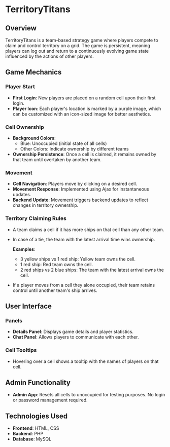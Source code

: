 # TerritoryTitans

## Overview
TerritoryTitans is a team-based strategy game where players compete to claim and control territory on a grid. The game is persistent, meaning players can log out and return to a continuously evolving game state influenced by the actions of other players.

## Game Mechanics

### Player Start
- **First Login**: New players are placed on a random cell upon their first login.
- **Player Icon**: Each player's location is marked by a purple image, which can be customized with an icon-sized image for better aesthetics.

### Cell Ownership
- **Background Colors**:
  - Blue: Unoccupied (initial state of all cells)
  - Other Colors: Indicate ownership by different teams
- **Ownership Persistence**: Once a cell is claimed, it remains owned by that team until overtaken by another team.

### Movement
- **Cell Navigation**: Players move by clicking on a desired cell.
- **Movement Response**: Implemented using Ajax for instantaneous updates.
- **Backend Update**: Movement triggers backend updates to reflect changes in territory ownership.

### Territory Claiming Rules
- A team claims a cell if it has more ships on that cell than any other team.
- In case of a tie, the team with the latest arrival time wins ownership.
  
  **Examples**:
  - 3 yellow ships vs 1 red ship: Yellow team owns the cell.
  - 1 red ship: Red team owns the cell.
  - 2 red ships vs 2 blue ships: The team with the latest arrival owns the cell.
  
- If a player moves from a cell they alone occupied, their team retains control until another team's ship arrives.

## User Interface

### Panels
- **Details Panel**: Displays game details and player statistics.
- **Chat Panel**: Allows players to communicate with each other.

### Cell Tooltips
- Hovering over a cell shows a tooltip with the names of players on that cell.

## Admin Functionality
- **Admin App**: Resets all cells to unoccupied for testing purposes. No login or password management required.

## Technologies Used
- **Frontend**: HTML, CSS
- **Backend**: PHP
- **Database**: MySQL